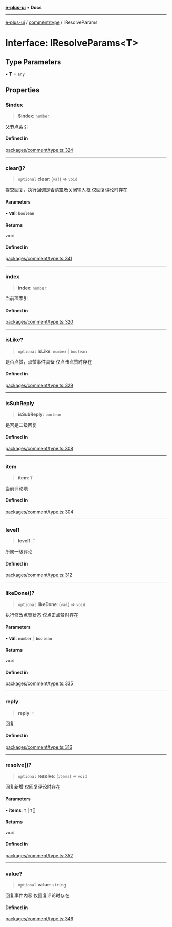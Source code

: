 [**e-plus-ui**](../../../README.md) • **Docs**

***

[e-plus-ui](../../../modules.md) / [comment/type](../README.md) / IResolveParams

# Interface: IResolveParams\<T\>

## Type Parameters

• **T** = `any`

## Properties

### $index

> **$index**: `number`

父节点索引

#### Defined in

[packages/comment/type.ts:324](https://github.com/c-eqian/e-plus-ui/blob/583356870441cbe8e3c917dfd7ad56ce5ac6f88a/packages/comment/type.ts#L324)

***

### clear()?

> `optional` **clear**: (`val`) => `void`

提交回复，执行回调是否清空及关闭输入框
仅回复评论时存在

#### Parameters

• **val**: `boolean`

#### Returns

`void`

#### Defined in

[packages/comment/type.ts:341](https://github.com/c-eqian/e-plus-ui/blob/583356870441cbe8e3c917dfd7ad56ce5ac6f88a/packages/comment/type.ts#L341)

***

### index

> **index**: `number`

当前项索引

#### Defined in

[packages/comment/type.ts:320](https://github.com/c-eqian/e-plus-ui/blob/583356870441cbe8e3c917dfd7ad56ce5ac6f88a/packages/comment/type.ts#L320)

***

### isLike?

> `optional` **isLike**: `number` \| `boolean`

是否点赞，点赞事件具备
仅点击点赞时存在

#### Defined in

[packages/comment/type.ts:329](https://github.com/c-eqian/e-plus-ui/blob/583356870441cbe8e3c917dfd7ad56ce5ac6f88a/packages/comment/type.ts#L329)

***

### isSubReply

> **isSubReply**: `boolean`

是否是二级回复

#### Defined in

[packages/comment/type.ts:308](https://github.com/c-eqian/e-plus-ui/blob/583356870441cbe8e3c917dfd7ad56ce5ac6f88a/packages/comment/type.ts#L308)

***

### item

> **item**: `T`

当前评论项

#### Defined in

[packages/comment/type.ts:304](https://github.com/c-eqian/e-plus-ui/blob/583356870441cbe8e3c917dfd7ad56ce5ac6f88a/packages/comment/type.ts#L304)

***

### level1

> **level1**: `T`

所属一级评论

#### Defined in

[packages/comment/type.ts:312](https://github.com/c-eqian/e-plus-ui/blob/583356870441cbe8e3c917dfd7ad56ce5ac6f88a/packages/comment/type.ts#L312)

***

### likeDone()?

> `optional` **likeDone**: (`val`) => `void`

执行修改点赞状态
仅点击点赞时存在

#### Parameters

• **val**: `number` \| `boolean`

#### Returns

`void`

#### Defined in

[packages/comment/type.ts:335](https://github.com/c-eqian/e-plus-ui/blob/583356870441cbe8e3c917dfd7ad56ce5ac6f88a/packages/comment/type.ts#L335)

***

### reply

> **reply**: `T`

回复

#### Defined in

[packages/comment/type.ts:316](https://github.com/c-eqian/e-plus-ui/blob/583356870441cbe8e3c917dfd7ad56ce5ac6f88a/packages/comment/type.ts#L316)

***

### resolve()?

> `optional` **resolve**: (`items`) => `void`

回复新增
仅回复评论时存在

#### Parameters

• **items**: `T` \| `T`[]

#### Returns

`void`

#### Defined in

[packages/comment/type.ts:352](https://github.com/c-eqian/e-plus-ui/blob/583356870441cbe8e3c917dfd7ad56ce5ac6f88a/packages/comment/type.ts#L352)

***

### value?

> `optional` **value**: `string`

回复事件内容
仅回复评论时存在

#### Defined in

[packages/comment/type.ts:346](https://github.com/c-eqian/e-plus-ui/blob/583356870441cbe8e3c917dfd7ad56ce5ac6f88a/packages/comment/type.ts#L346)
